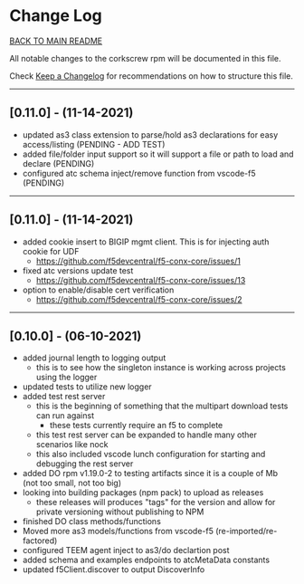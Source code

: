
# Change Log

[BACK TO MAIN README](README.md)

All notable changes to the corkscrew rpm will be documented in this file.

Check [Keep a Changelog](http://keepachangelog.com/) for recommendations on how to structure this file.

---

## [0.11.0] - (11-14-2021)

- updated as3 class extension to parse/hold as3 declarations for easy access/listing (PENDING - ADD TEST)
- added file/folder input support so it will support a file or path to load and declare (PENDING)
- configured atc schema inject/remove function from vscode-f5 (PENDING)

---

## [0.11.0] - (11-14-2021)

- added cookie insert to BIGIP mgmt client.  This is for injecting auth cookie for UDF
  - <https://github.com/f5devcentral/f5-conx-core/issues/1>
- fixed atc versions update test
  - <https://github.com/f5devcentral/f5-conx-core/issues/13>
- option to enable/disable cert verification
  - <https://github.com/f5devcentral/f5-conx-core/issues/2>

---

## [0.10.0] - (06-10-2021)

- added journal length to logging output
  - this is to see how the singleton instance is working across projects using the logger
- updated tests to utilize new logger
- added test rest server
  - this is the beginning of something that the multipart download tests can run against
    - these tests currently require an f5 to complete
  - this test rest server can be expanded to handle many other scenarios like nock
  - this also included vscode lunch configuration for starting and debugging the rest server
- added DO rpm v1.19.0-2 to testing artifacts since it is a couple of Mb (not too small, not too big)
- looking into building packages (npm pack) to upload as releases
  - these releases will produces "tags" for the version and allow for private versioning without publishing to NPM
- finished DO class methods/functions
- Moved more as3 models/functions from vscode-f5 (re-imported/re-factored)
- configured TEEM agent inject to as3/do declartion post
- added schema and examples endpoints to atcMetaData constants
- updated f5Client.discover to output DiscoverInfo
